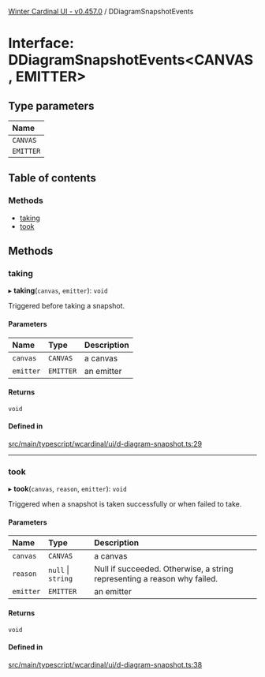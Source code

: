 [Winter Cardinal UI - v0.457.0](../index.md) / DDiagramSnapshotEvents

# Interface: DDiagramSnapshotEvents\<CANVAS, EMITTER\>

## Type parameters

| Name |
| :------ |
| `CANVAS` |
| `EMITTER` |

## Table of contents

### Methods

- [taking](DDiagramSnapshotEvents.md#taking)
- [took](DDiagramSnapshotEvents.md#took)

## Methods

### taking

▸ **taking**(`canvas`, `emitter`): `void`

Triggered before taking a snapshot.

#### Parameters

| Name | Type | Description |
| :------ | :------ | :------ |
| `canvas` | `CANVAS` | a canvas |
| `emitter` | `EMITTER` | an emitter |

#### Returns

`void`

#### Defined in

[src/main/typescript/wcardinal/ui/d-diagram-snapshot.ts:29](https://github.com/winter-cardinal/winter-cardinal-ui/blob/v0.457.0/src/main/typescript/wcardinal/ui/d-diagram-snapshot.ts#L29)

___

### took

▸ **took**(`canvas`, `reason`, `emitter`): `void`

Triggered when a snapshot is taken successfully or when failed to take.

#### Parameters

| Name | Type | Description |
| :------ | :------ | :------ |
| `canvas` | `CANVAS` | a canvas |
| `reason` | ``null`` \| `string` | Null if succeeded. Otherwise, a string representing a reason why failed. |
| `emitter` | `EMITTER` | an emitter |

#### Returns

`void`

#### Defined in

[src/main/typescript/wcardinal/ui/d-diagram-snapshot.ts:38](https://github.com/winter-cardinal/winter-cardinal-ui/blob/v0.457.0/src/main/typescript/wcardinal/ui/d-diagram-snapshot.ts#L38)
